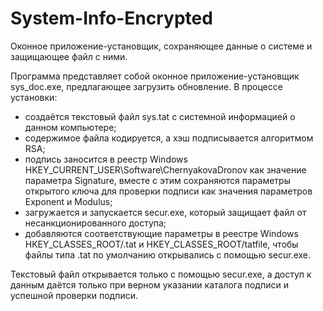 # System-Info-Encrypted
Оконное приложение-установщик, сохраняющее данные о системе и защищающее файл с ними.

Программа представляет собой оконное приложение-установщик sys_doc.exe, предлагающее загрузить обновление. В процессе установки:

+ создаётся текстовый файл sys.tat с системной информацией о данном компьютере;
+ содержимое файла кодируется, а хэш подписывается алгоритмом RSA;
+ подпись заносится в реестр Windows HKEY_CURRENT_USER\Software\ChernyakovaDronov как значение параметра Signature, 
вместе с этим сохраняются параметры открытого ключа для проверки подписи как значения параметров Exponent и Modulus;
+ загружается и запускается secur.exe, который защищает файл от несанкционированного доступа;
+ добавляются соответствующие параметры в реестре Windows HKEY_CLASSES_ROOT/.tat и HKEY_CLASSES_ROOT/tatfile, чтобы файлы типа .tat по  умолчанию открывались с помощью secur.exe.

Текстовый файл открывается только с помощью secur.exe, а доступ к данным даётся только при верном указании каталога подписи и успешной проверки подписи.
